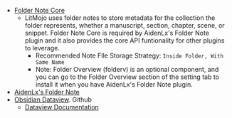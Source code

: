 - [Folder Note Core](https://github.com/aidenlx/folder-note-core)
	- LitMojo uses folder notes to store metadata for the collection the folder represents, whether a manuscript, section, chapter, scene, or snippet. Folder Note Core is required by AidenLx's Folder Note plugin and it also provides the core API funtionality for other plugins to leverage.
		- Recommended Note FIle Storage Strategy: `Inside Folder, With Same Name`
		- Note: Folder Overview (folderv) is an optional component, and you can go to the Folder Overview section of the setting tab to install it when you have AidenLx's Folder Note plugin.
- [AidenLx's Folder Note](https://github.com/aidenlx/alx-folder-note)
- [Obsidian Dataview](https://github.com/blacksmithgu/obsidian-dataview). Github
	- [Dataview Documentation](https://blacksmithgu.github.io/obsidian-dataview/)